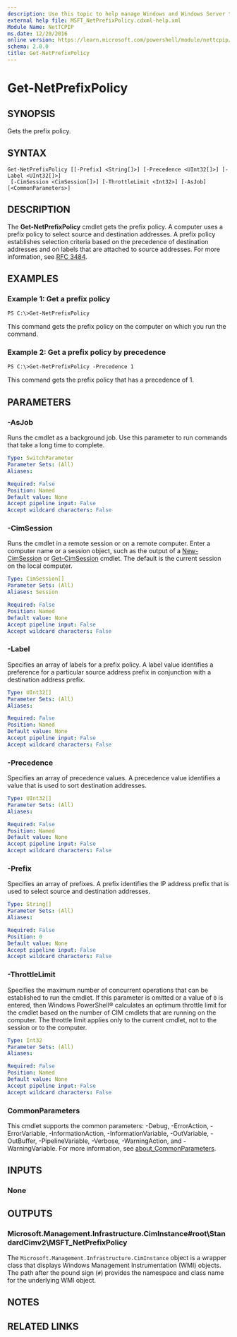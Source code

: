 ```yaml
---
description: Use this topic to help manage Windows and Windows Server technologies with Windows PowerShell.
external help file: MSFT_NetPrefixPolicy.cdxml-help.xml
Module Name: NetTCPIP
ms.date: 12/20/2016
online version: https://learn.microsoft.com/powershell/module/nettcpip/get-netprefixpolicy?view=windowsserver2019-ps&wt.mc_id=ps-gethelp
schema: 2.0.0
title: Get-NetPrefixPolicy
---
```


# Get-NetPrefixPolicy

## SYNOPSIS
Gets the prefix policy.

## SYNTAX

```
Get-NetPrefixPolicy [[-Prefix] <String[]>] [-Precedence <UInt32[]>] [-Label <UInt32[]>]
 [-CimSession <CimSession[]>] [-ThrottleLimit <Int32>] [-AsJob] [<CommonParameters>]
```

## DESCRIPTION
The **Get-NetPrefixPolicy** cmdlet gets the prefix policy.
A computer uses a prefix policy to select source and destination addresses.
A prefix policy establishes selection criteria based on the precedence of destination addresses and on labels that are attached to source addresses.
For more information, see [RFC 3484](http://www.ietf.org/rfc/rfc3484.txt).

## EXAMPLES

### Example 1: Get a prefix policy
```
PS C:\>Get-NetPrefixPolicy
```

This command gets the prefix policy on the computer on which you run the command.

### Example 2: Get a prefix policy by precedence
```
PS C:\>Get-NetPrefixPolicy -Precedence 1
```

This command gets the prefix policy that has a precedence of 1.

## PARAMETERS

### -AsJob
Runs the cmdlet as a background job. Use this parameter to run commands that take a long time to complete.

```yaml
Type: SwitchParameter
Parameter Sets: (All)
Aliases: 

Required: False
Position: Named
Default value: None
Accept pipeline input: False
Accept wildcard characters: False
```

### -CimSession
Runs the cmdlet in a remote session or on a remote computer.
Enter a computer name or a session object, such as the output of a [New-CimSession](https://go.microsoft.com/fwlink/p/?LinkId=227967) or [Get-CimSession](https://go.microsoft.com/fwlink/p/?LinkId=227966) cmdlet.
The default is the current session on the local computer.

```yaml
Type: CimSession[]
Parameter Sets: (All)
Aliases: Session

Required: False
Position: Named
Default value: None
Accept pipeline input: False
Accept wildcard characters: False
```

### -Label
Specifies an array of labels for a prefix policy.
A label value identifies a preference for a particular source address prefix in conjunction with a destination address prefix.

```yaml
Type: UInt32[]
Parameter Sets: (All)
Aliases: 

Required: False
Position: Named
Default value: None
Accept pipeline input: False
Accept wildcard characters: False
```

### -Precedence
Specifies an array of precedence values.
A precedence value identifies a value that is used to sort destination addresses.

```yaml
Type: UInt32[]
Parameter Sets: (All)
Aliases: 

Required: False
Position: Named
Default value: None
Accept pipeline input: False
Accept wildcard characters: False
```

### -Prefix
Specifies an array of prefixes.
A prefix identifies the IP address prefix that is used to select source and destination addresses.

```yaml
Type: String[]
Parameter Sets: (All)
Aliases: 

Required: False
Position: 0
Default value: None
Accept pipeline input: False
Accept wildcard characters: False
```

### -ThrottleLimit
Specifies the maximum number of concurrent operations that can be established to run the cmdlet.
If this parameter is omitted or a value of `0` is entered, then Windows PowerShell® calculates an optimum throttle limit for the cmdlet based on the number of CIM cmdlets that are running on the computer.
The throttle limit applies only to the current cmdlet, not to the session or to the computer.

```yaml
Type: Int32
Parameter Sets: (All)
Aliases: 

Required: False
Position: Named
Default value: None
Accept pipeline input: False
Accept wildcard characters: False
```

### CommonParameters
This cmdlet supports the common parameters: -Debug, -ErrorAction, -ErrorVariable, -InformationAction, -InformationVariable, -OutVariable, -OutBuffer, -PipelineVariable, -Verbose, -WarningAction, and -WarningVariable. For more information, see [about_CommonParameters](https://go.microsoft.com/fwlink/?LinkID=113216).

## INPUTS

### None

## OUTPUTS

### Microsoft.Management.Infrastructure.CimInstance#root\StandardCimv2\MSFT_NetPrefixPolicy
The `Microsoft.Management.Infrastructure.CimInstance` object is a wrapper class that displays Windows Management Instrumentation (WMI) objects.
The path after the pound sign (`#`) provides the namespace and class name for the underlying WMI object.

## NOTES

## RELATED LINKS

